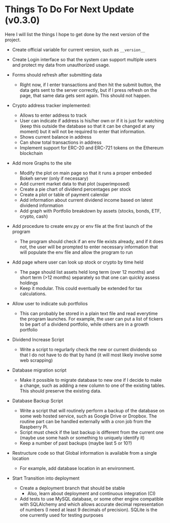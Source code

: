 # Things To Do For Next Update (v0.3.0)

Here I will list the things I hope to get done by the next version of the project. 

- Create official variable for current version, such as `__version__`

- Create Login interface so that the system can support multiple users and protect my data from unauthorized usage.

- Forms should refresh after submitting data
    - Right now, if I enter transactions and then hit the submit button, the data gets sent to the server correctly, but if I press refresh on the page, that same data gets sent again. This should not happen. 

- Crypto address tracker implemented:
    - Allows to enter address to track
    - User can indicate if address is his/her own or if it is just for watching (keep this outside the database so that it can be changed at any moment) but it will not be required to enter that information. 
    - Shows current balance in address
    - Can show total transactions in address
    - Implement support for ERC-20 and ERC-721 tokens on the Ethereum blockchain

- Add more Graphs to the site
    - Modify the plot on main page so that it runs a proper embeded Bokeh server (only if necessary)
    - Add current market data to that plot (superimposed)
    - Create a pie chart of dividend percentages per stock
    - Create a plot or table of payment calendar
    - Add information about current dividend income based on latest dividend information
    - Add graph with Portfolio breakdown by assets (stocks, bonds, ETF, crypto, cash)

- Add procedure to create env.py or env file at the first launch of the program
    - The program should check if an env file exists already, and if it does not, the user will be prompted to enter necessary information that will populate the env file and allow the program to run

- Add page where user can look up stock or crypto by time held
    - The page should list assets held long term (over 12 months) and short term (>12 months) separately so that one can quickly assess holdings
    - Keep it modular. This could eventually be extended for tax calculations.

- Allow user to indicate sub portfolios
    - This can probably be stored in a plain text file and read everytime the program launches. For example, the user can put a list of tickers to be part of a dividend portfolio, while others are in a growth portfolio

- Dividend Increase Script
    - Write a script to regurlarly check the new or current dividends so that I do not have to do that by hand (it will most likely involve some web scrapping)

- Database migration script
    - Make it possible to migrate database to new one if I decide to make a change, such as adding a new column to one of the existing tables. This should preserve the existing data.

- Database Backup Script
    - Write a script that will routinely  perform a backup of the database on some web hosted service, such as Google Drive or Dropbox. The routine part can be handled externally with a cron job from the Raspberry Pi.
    - Script must check if the last backup is different from the current one (maybe use some hash or something to uniquely identify it)
    - Keep a number of past backups (maybe last 5 or 10?)

- Restructure code so that Global information is available from a single location
    - For example, add database location in an environment.

- Start Transition into deployment
    - Create a deployment branch that should be stable
        - Also, learn about deployment and continuous integration (CI)
    - Add tests to use MySQL database, or some other engine compatible with SQLAlchemy and which allows accurate decimal representation of numbers (I need at least 9 decimals of precision). SQLite is the one currently used for testing purposes


